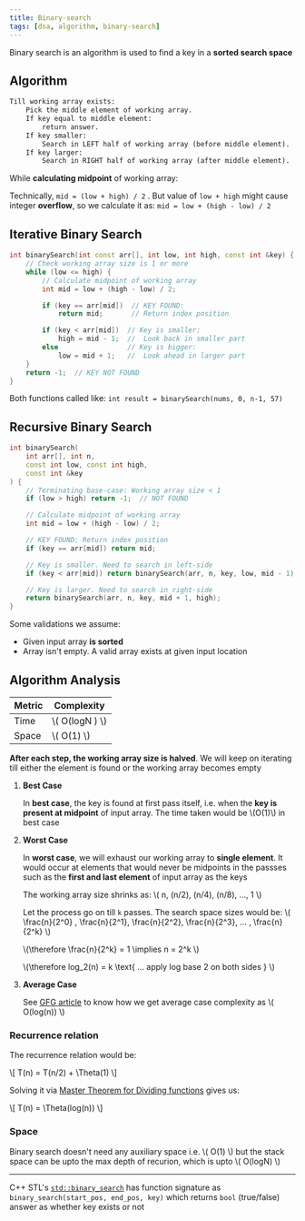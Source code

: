 ```yaml
---
title: Binary-search
tags: [dsa, algorithm, binary-search]
---
```


Binary search is an algorithm is used to find a key in a **sorted search space**

## Algorithm

```txt
Till working array exists:
    Pick the middle element of working array.
    If key equal to middle element:
        return answer.
    If key smaller:
        Search in LEFT half of working array (before middle element).
    If key larger:
        Search in RIGHT half of working array (after middle element).
```

While **calculating midpoint** of working array:

Technically, `mid = (low + high) / 2` . But value of `low + high` might cause integer **overflow**, so we calculate it as: `mid = low + (high - low) / 2`

## Iterative Binary Search

```cpp
int binarySearch(int const arr[], int low, int high, const int &key) {
    // Check working array size is 1 or more
    while (low <= high) {
        // Calculate midpoint of working array
        int mid = low + (high - low) / 2;

        if (key == arr[mid])  // KEY FOUND:
            return mid;       // Return index position

        if (key < arr[mid])  // Key is smaller:
            high = mid - 1;  //  Look back in smaller part
        else                 // Key is bigger:
            low = mid + 1;   //  Look ahead in larger part
    }
    return -1;  // KEY NOT FOUND
}
```

Both functions called like: `int result = binarySearch(nums, 0, n-1, 57)`

## Recursive Binary Search

```cpp
int binarySearch(
    int arr[], int n,
    const int low, const int high,
    const int &key
) {
    // Terminating base-case: Working array size < 1
    if (low > high) return -1;  // NOT FOUND

    // Calculate midpoint of working array
    int mid = low + (high - low) / 2;

    // KEY FOUND: Return index position
    if (key == arr[mid]) return mid;

    // Key is smaller. Need to search in left-side
    if (key < arr[mid]) return binarySearch(arr, n, key, low, mid - 1);

    // Key is larger. Need to search in right-side
    return binarySearch(arr, n, key, mid + 1, high);
}
```

Some validations we assume:

- Given input array **is sorted**
- Array isn't empty. A valid array exists at given input location

## Algorithm Analysis

| Metric | Complexity       |
| ------ | ---------------- |
| Time   | \\( O(logN ) \\) |
| Space  | \\( O(1) \\)     |

**After each step, the working array size is halved**. We will keep on iterating till either the element is found or the working array becomes empty

1. **Best Case**

   In **best case**, the key is found at first pass itself, i.e. when the **key is present at midpoint** of input array. The time taken would be \\(O(1)\\) in best case

2. **Worst Case**

   In **worst case**, we will exhaust our working array to **single element**. It would occur at elements that would never be midpoints in the passses such as the **first and last element** of input array as the keys

   The working array size shrinks as: \\( n, (n/2), (n/4), (n/8), ..., 1 \\)

   Let the process go on till `k` passes. The search space sizes would be: \\( \frac{n}{2^0} , \frac{n}{2^1}, \frac{n}{2^2}, \frac{n}{2^3}, ... , \frac{n}{2^k} \\)

   \\(\therefore \frac{n}{2^k} = 1 \implies n = 2^k \\)

   \\(\therefore log_2(n) = k \text{ ... apply log base 2 on both sides } \\)

3. **Average Case**

   See [GFG article](https://www.geeksforgeeks.org/complexity-analysis-of-binary-search/) to know how we get average case complexity as \\( O(log(n)) \\)

### Recurrence relation

The recurrence relation would be:

\\[ T(n) = T(n/2) + \Theta(1) \\]

Solving it via [Master Theorem for Dividing functions](/code-journal/dsa/dsa/recurrence-master-thm#master-theorem-for-evaluating-dividing-functions) gives us:

\\[ T(n) = \Theta(log(n)) \\]

### Space

Binary search doesn't need any auxiliary space i.e. \\( O(1) \\) but the stack space can be upto the max depth of recurion, which is upto \\( O(logN) \\)

---

C++ STL's [`std::binary_search`](https://en.cppreference.com/w/cpp/algorithm/binary_search) has function signature as `binary_search(start_pos, end_pos, key)` which returns `bool` (true/false) answer as whether key exists or not

